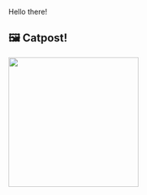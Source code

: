 Hello there!



## 🖼️ Catpost!

<sub>
    <img src="https://cdn2.thecatapi.com/images/6q6.jpg" height="256">
</sub>

